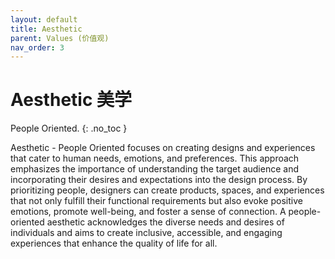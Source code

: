 ```yaml
---
layout: default
title: Aesthetic
parent: Values (价值观)
nav_order: 3
---
```



# Aesthetic 美学

People Oriented.
{: .no_toc }


Aesthetic - People Oriented focuses on creating designs and experiences that cater to human needs, emotions, and preferences. This approach emphasizes the importance of understanding the target audience and incorporating their desires and expectations into the design process. By prioritizing people, designers can create products, spaces, and experiences that not only fulfill their functional requirements but also evoke positive emotions, promote well-being, and foster a sense of connection. A people-oriented aesthetic acknowledges the diverse needs and desires of individuals and aims to create inclusive, accessible, and engaging experiences that enhance the quality of life for all.